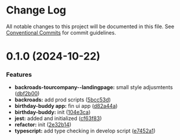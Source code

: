 # Change Log

All notable changes to this project will be documented in this file.
See [Conventional Commits](https://conventionalcommits.org) for commit guidelines.

# 0.1.0 (2024-10-22)

### Features

-   **backroads-tourcompany--landingpage:** small style adjusmtents ([dbf2b00](https://github.com/paulAlexSerban/wbk--mern-playground/commit/dbf2b00db69058a0f8e4b3ab6c3909cf20e45bdb))
-   **backroads:** add prod scripts ([5bcc53d](https://github.com/paulAlexSerban/wbk--mern-playground/commit/5bcc53d172675cb2dc116d5a55b1eb93b069139a))
-   **birthday-buddy app:** fin ui app ([d82a44a](https://github.com/paulAlexSerban/wbk--mern-playground/commit/d82a44ac40adfb385932fbab01b95e050f835d13))
-   **birthday-buddy:** init ([104e3ca](https://github.com/paulAlexSerban/wbk--mern-playground/commit/104e3ca43b2d83c3635be1fb05b645c2f94d4a6f))
-   **jest:** added and initialized ([cf63f83](https://github.com/paulAlexSerban/wbk--mern-playground/commit/cf63f838e1137207013fb01cfabdda09803345c9))
-   **refactor:** init ([2e32b14](https://github.com/paulAlexSerban/wbk--mern-playground/commit/2e32b141a3c8f76c6ce7c8cfd6afab5ffa933f32))
-   **typescript:** add type checking in develop script ([e7452a1](https://github.com/paulAlexSerban/wbk--mern-playground/commit/e7452a155aed4eb698b2993513f2d76ddeb865b4))

